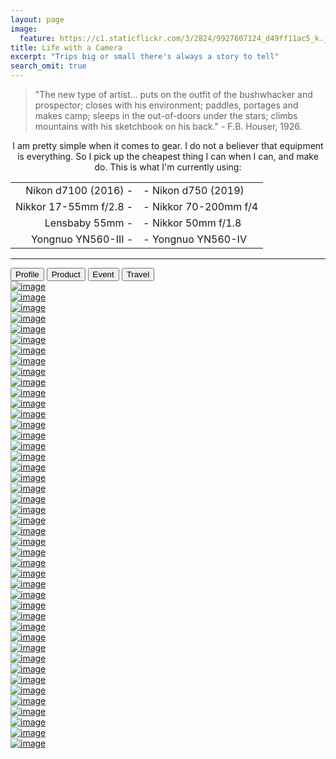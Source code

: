 ```yaml
---
layout: page
image:
  feature: https://c1.staticflickr.com/3/2824/9927607124_d49ff11ac5_k.jpg
title: Life with a Camera
excerpt: "Trips big or small there's always a story to tell"
search_omit: true
---
```


> "The new type of artist... puts on the outfit of the bushwhacker and prospector; closes with his environment; paddles, portages and makes camp; sleeps in the out-of-doors under the stars; climbs mountains with his sketchbook on his back."  - F.B. Houser, 1926.

<p align="center">
	I am pretty simple when it comes to gear. I do not a believer that equipment is everything. So I pick up the cheapest thing I can when I can, and make do. This is what I'm currently using:
</p>

|  |  |
|--:|:--|
| Nikon d7100 (2016) - | - Nikon d750 (2019) |
| Nikkor 17-55mm f/2.8 - | - Nikkor 70-200mm f/4 |
| Lensbaby 55mm - | - Nikkor 50mm f/1.8 |
| Yongnuo YN560-III - | - Yongnuo YN560-IV |

---

<script src="{{ site.url }}/assets/js/vendor/jquery-1.9.1.min.js"></script>
<script src="{{ site.url }}/assets/js/vendor/isotope.pkgd.min.js"></script>
<script src="{{ site.url}}/assets/js/vendor/imagesloaded.pkgd.min.js"></script>

<div class="button-group filter-button-group">
  <button class="button" data-filter=".grid-item--profile">Profile</button>
  <button class="button" data-filter=".grid-item--product">Product</button>
  <button class="button" data-filter=".grid-item--event">Event</button>
  <button class="button" data-filter=".grid-item--travel">Travel</button>
</div>

<div class="grid">
  <div class="grid-sizer"></div>
  <div class="grid-item grid-item--travel">
    <a href="https://c1.staticflickr.com/8/7356/13913923911_159cb8c662_h.jpg"><img src="https://c1.staticflickr.com/8/7356/13913923911_a01ae7f755.jpg" alt="image"></a>
  </div>
  <div class="grid-item grid-item--travel">
    <a href="https://c1.staticflickr.com/6/5807/23248031870_4f258c18a4_h.jpg"><img src="https://c1.staticflickr.com/6/5807/23248031870_6ff4816705.jpg" alt="image"></a>
  </div>
  <div class="grid-item grid-item--travel">
    <a href="https://c1.staticflickr.com/3/2824/13751813465_070dd344f7_h.jpg"><img src="https://c1.staticflickr.com/3/2824/13751813465_c635109017.jpg" alt="image"></a>
  </div>
  <div class="grid-item grid-item--travel">
    <a href="https://c1.staticflickr.com/6/5543/30630729196_606701287f_h.jpg"><img src="https://c1.staticflickr.com/6/5543/30630729196_1890afa21a_b.jpg" alt="image"></a>
  </div>
  <div class="grid-item grid-item--travel">
    <a href="https://c1.staticflickr.com/1/696/23517798626_96a8a3611a_h.jpg"><img src="https://c1.staticflickr.com/1/696/23517798626_abca5e3d8e.jpg" alt="image"></a>
  </div>
  <div class="grid-item grid-item--travel">
    <a href="https://c1.staticflickr.com/6/5833/30630738606_5678848de0_h.jpg"><img src="https://c1.staticflickr.com/6/5833/30630738606_3c0c5b7062.jpg" alt="image"></a>
  </div>
  <div class="grid-item grid-item--travel">
    <a href="https://c1.staticflickr.com/1/624/23175944329_48042f0755_h.jpg"><img src="https://c1.staticflickr.com/1/624/23175944329_33454bf38b.jpg" alt="image"></a>
  </div>
  <div class="grid-item grid-item--travel">
    <a href="https://c1.staticflickr.com/6/5605/30035648184_ba5f835166_h.jpg"><img src="https://c1.staticflickr.com/6/5605/30035648184_c9d2189685_b.jpg" alt="image"></a>
  </div>
  <div class="grid-item grid-item--travel">
    <a href="https://c1.staticflickr.com/8/7373/27026503123_b5b746d329_h.jpg"><img src="https://c1.staticflickr.com/8/7373/27026503123_ee22f0762e.jpg" alt="image"></a>
  </div>
  <div class="grid-item grid-item--event">
    <a href="https://c1.staticflickr.com/9/8389/8617615949_b649caef91_h.jpg"><img src="https://c1.staticflickr.com/9/8389/8617615949_3736285e17.jpg" alt="image"></a>
  </div>
  <div class="grid-item grid-item--event">
    <a href="https://c1.staticflickr.com/2/1712/25604287945_9ff6e44f74_h.jpg"><img src="https://c1.staticflickr.com/2/1712/25604287945_f907861f2f.jpg" alt="image"></a>
  </div>
  <div class="grid-item grid-item--travel">
    <a href="https://c1.staticflickr.com/1/758/23456561902_2bdee97bd0_h.jpg"><img src="https://c1.staticflickr.com/1/758/23456561902_c1841c1c48.jpg" alt="image"></a>
  </div>
  <div class="grid-item grid-item--travel">
    <a href="https://c1.staticflickr.com/6/5687/30550118872_e2140e18bf_h.jpg"><img src="https://c1.staticflickr.com/6/5687/30550118872_4545a7dcbf.jpg" alt="image"></a>
  </div>
  <div class="grid-item grid-item--travel">
    <a href="https://c1.staticflickr.com/3/2824/9927607124_22b8e87e8d_h.jpg"><img src="https://c1.staticflickr.com/3/2824/9927607124_22b1a90565.jpg" alt="image"></a>
  </div>
  <div class="grid-item grid-item--travel">
    <a href="https://c1.staticflickr.com/9/8605/30551146125_0f46f1561e_h.jpg"><img src="https://c1.staticflickr.com/9/8605/30551146125_f316a655c6.jpg" alt="image"></a>
  </div>
  <div class="grid-item grid-item--travel">
    <a href="https://c1.staticflickr.com/2/1631/23681371143_a489943a5f_h.jpg"><img src="https://c1.staticflickr.com/2/1631/23681371143_966d839438.jpg" alt="image"></a>
  </div>
  <div class="grid-item grid-item--travel">
    <a href="https://c1.staticflickr.com/8/7514/15778407779_f5dd73f8cb_h.jpg"><img src="https://c1.staticflickr.com/8/7514/15778407779_5dc6d0f892.jpg" alt="image"></a>
  </div>
  <div class="grid-item grid-item--travel">
    <a href="https://c1.staticflickr.com/8/7399/27601949446_29417be35a_h.jpg"><img src="https://c1.staticflickr.com/8/7399/27601949446_6d1875eb14_b.jpg" alt="image"></a>
  </div>
  <div class="grid-item grid-item--travel">
    <a href="https://c1.staticflickr.com/9/8319/7937304368_56a22bddbf_h.jpg"><img src="https://c1.staticflickr.com/9/8319/7937304368_ece8985ecc.jpg" alt="image"></a>
  </div>
  <div class="grid-item grid-item--event">
    <a href="https://c1.staticflickr.com/3/2847/9157382412_0319d500c5_h.jpg"><img src="https://c1.staticflickr.com/3/2847/9157382412_c907b3a7f2.jpg" alt="image"></a>
  </div>
  <div class="grid-item grid-item--event">
    <a href="https://c1.staticflickr.com/1/725/32602225015_2381bafa45_h.jpg"><img src="https://c1.staticflickr.com/1/725/32602225015_4de8895d2f.jpg" alt="image"></a>
  </div>
  <div class="grid-item grid-item--travel">
    <a href="https://c1.staticflickr.com/8/7200/27358165720_6c8d9baf23_h.jpg"><img src="https://c1.staticflickr.com/8/7200/27358165720_506a657bae_b.jpg" alt="image"></a>
  </div>
  <div class="grid-item grid-item--travel">
    <a href="https://c1.staticflickr.com/9/8612/28713204605_4c067e129d_h.jpg"><img src="https://c1.staticflickr.com/9/8612/28713204605_b1ae3375f2_b.jpg" alt="image"></a>
  </div>
  <div class="grid-item grid-item--event">
    <a href="https://c1.staticflickr.com/1/429/31758349284_f81a8a06c8_h.jpg"><img src="https://c1.staticflickr.com/1/429/31758349284_4ac4722ff5.jpg" alt="image"></a>
  </div>
  <div class="grid-item grid-item--travel">
    <a href="https://c1.staticflickr.com/6/5725/22793509728_3878d72a3f_h.jpg"><img src="https://c1.staticflickr.com/6/5725/22793509728_3854ce6f7f.jpg" alt="image"></a>
  </div>
  <div class="grid-item grid-item--product">
  	<a href="/images/portfolio/product/esight-1.jpg"><img src="/images/portfolio/product/esight-1.jpg" alt="image"></a>
  </div>
  <div class="grid-item grid-item--product">
  	<a href="/images/portfolio/product/esight-2.jpg"><img src="/images/portfolio/product/esight-2.jpg" alt="image"></a>
  </div>
  <div class="grid-item grid-item--product">
  	<a href="/images/portfolio/product/esight-3.jpg"><img src="/images/portfolio/product/esight-3.jpg" alt="image"></a>
  </div>
  <div class="grid-item grid-item--product">
  	<a href="/images/portfolio/product/gruvi-1.jpg"><img src="/images/portfolio/product/gruvi-1.jpg" alt="image"></a>
  </div>
  <div class="grid-item grid-item--product">
  	<a href="/images/portfolio/product/gruvi-2.jpg"><img src="/images/portfolio/product/gruvi-2.jpg" alt="image"></a>
  </div>
  <div class="grid-item grid-item--product">
  	<a href="/images/portfolio/product/gruvi-3.jpg"><img src="/images/portfolio/product/gruvi-3.jpg" alt="image"></a>
  </div>
  <div class="grid-item grid-item--product">
  	<a href="/images/portfolio/product/nymi-1.jpg"><img src="/images/portfolio/product/nymi-1.jpg" alt="image"></a>
  </div>
  <div class="grid-item grid-item--product">
  	<a href="/images/portfolio/product/nymi-2.jpg"><img src="/images/portfolio/product/nymi-2.jpg" alt="image"></a>
  </div>
  <div class="grid-item grid-item--profile">
  	<a href="/images/portfolio/profile/profile-4.jpg"><img src="/images/portfolio/profile/profile-4.jpg" alt="image"></a>
  </div>
  <div class="grid-item grid-item--profile">
  	<a href="/images/portfolio/profile/profile-5.jpg"><img src="/images/portfolio/profile/profile-5.jpg" alt="image"></a>
  </div>
  <div class="grid-item grid-item--profile">
  	<a href="/images/portfolio/profile/profile-6.jpg"><img src="/images/portfolio/profile/profile-6.jpg" alt="image"></a>
  </div>
  <div class="grid-item grid-item--profile">
  	<a href="/images/portfolio/profile/profile-8.jpg"><img src="/images/portfolio/profile/profile-8.jpg" alt="image"></a>
  </div>
  <div class="grid-item grid-item--profile">
  	<a href="/images/portfolio/profile/profile-9.jpg"><img src="/images/portfolio/profile/profile-9.jpg" alt="image"></a>
  </div>
  <div class="grid-item grid-item--profile">
  	<a href="/images/portfolio/profile/profile-11.jpg"><img src="/images/portfolio/profile/profile-11.jpg" alt="image"></a>
  </div>
  <div class="grid-item grid-item--profile">
  	<a href="/images/portfolio/profile/profile-12.jpg"><img src="/images/portfolio/profile/profile-12.jpg" alt="image"></a>
  </div>
  <div class="grid-item grid-item--profile">
  	<a href="/images/portfolio/profile/profile-13.jpg"><img src="/images/portfolio/profile/profile-13.jpg" alt="image"></a>
  </div>
  <div class="grid-item grid-item--profile">
  	<a href="/images/portfolio/profile/profile-1.jpg"><img src="/images/portfolio/profile/profile-1.jpg" alt="image"></a>
  </div>
  <div class="grid-item grid-item--profile">
  	<a href="/images/portfolio/profile/profile-2.jpg"><img src="/images/portfolio/profile/profile-2.jpg" alt="image"></a>
  </div>
  <div class="grid-item grid-item--profile">
  	<a href="/images/portfolio/profile/profile-3.jpg"><img src="/images/portfolio/profile/profile-3.jpg" alt="image"></a>
  </div>

</div>


<script>
var images = document.querySelector('.grid');
var $grid = $('.grid').isotope({
	filter: ".grid-item--profile",
  itemSelector: '.grid-item',
  stagger: 30,
  masonry: {
    // set to the element
    gutter: 5
  }
});

imagesLoaded( images ).on( 'progress', function() {
  // layout Masonry after each image loads
  $grid.isotope('layout');
});

$('.filter-button-group').on( 'click', '.button', function() {
  var filterValue = $(this).attr('data-filter');
  $grid.isotope({ filter: filterValue });
});

// change is-checked class on buttons
$('.button-group').each( function( i, buttonGroup ) {
  var $buttonGroup = $( buttonGroup );
  $buttonGroup.on( 'click', 'button', function() {
    $buttonGroup.find('.is-checked').removeClass('is-checked');
    $( this ).addClass('is-checked');
  });
});
</script>
